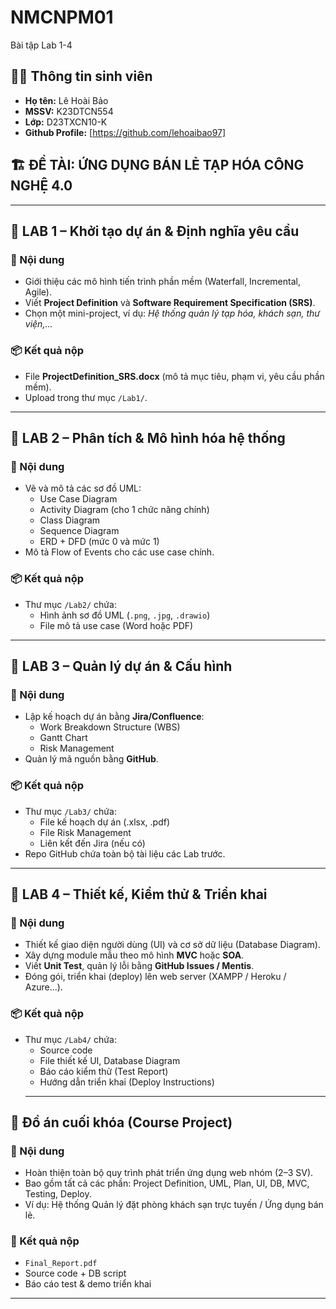 # NMCNPM01
Bài tập Lab 1-4 
## 👨‍🎓 Thông tin sinh viên
- **Họ tên:** Lê Hoài Bảo  
- **MSSV:** K23DTCN554
- **Lớp:** D23TXCN10-K 
- **Github Profile:** [https://github.com/lehoaibao97]
## 🏗️ ĐỀ TÀI: ỨNG DỤNG BÁN LẺ TẠP HÓA CÔNG NGHỆ 4.0

---

## 🔹 LAB 1 – Khởi tạo dự án & Định nghĩa yêu cầu  
### 📄 Nội dung
- Giới thiệu các mô hình tiến trình phần mềm (Waterfall, Incremental, Agile).  
- Viết **Project Definition** và **Software Requirement Specification (SRS)**.  
- Chọn một mini-project, ví dụ: *Hệ thống quản lý tạp hóa, khách sạn, thư viện,...*

### 📦 Kết quả nộp
- File **ProjectDefinition_SRS.docx** (mô tả mục tiêu, phạm vi, yêu cầu phần mềm).  
- Upload trong thư mục `/Lab1/`.

---

## 🔹 LAB 2 – Phân tích & Mô hình hóa hệ thống  
### 📄 Nội dung
- Vẽ và mô tả các sơ đồ UML:
  - Use Case Diagram  
  - Activity Diagram (cho 1 chức năng chính)  
  - Class Diagram  
  - Sequence Diagram  
  - ERD + DFD (mức 0 và mức 1)
- Mô tả Flow of Events cho các use case chính.

### 📦 Kết quả nộp
- Thư mục `/Lab2/` chứa:
  - Hình ảnh sơ đồ UML (`.png`, `.jpg`, `.drawio`)  
  - File mô tả use case (Word hoặc PDF)

---

## 🔹 LAB 3 – Quản lý dự án & Cấu hình  
### 📄 Nội dung
- Lập kế hoạch dự án bằng **Jira/Confluence**:
  - Work Breakdown Structure (WBS)  
  - Gantt Chart  
  - Risk Management  
- Quản lý mã nguồn bằng **GitHub**.

### 📦 Kết quả nộp
- Thư mục `/Lab3/` chứa:
  - File kế hoạch dự án (.xlsx, .pdf)  
  - File Risk Management  
  - Liên kết đến Jira (nếu có)  
- Repo GitHub chứa toàn bộ tài liệu các Lab trước.

---

## 🔹 LAB 4 – Thiết kế, Kiểm thử & Triển khai  
### 📄 Nội dung
- Thiết kế giao diện người dùng (UI) và cơ sở dữ liệu (Database Diagram).  
- Xây dựng module mẫu theo mô hình **MVC** hoặc **SOA**.  
- Viết **Unit Test**, quản lý lỗi bằng **GitHub Issues / Mentis**.  
- Đóng gói, triển khai (deploy) lên web server (XAMPP / Heroku / Azure...).

### 📦 Kết quả nộp
- Thư mục `/Lab4/` chứa:
  - Source code  
  - File thiết kế UI, Database Diagram  
  - Báo cáo kiểm thử (Test Report)  
  - Hướng dẫn triển khai (Deploy Instructions)
  ---
## 🧾 Đồ án cuối khóa (Course Project)
### 🔹 Nội dung
- Hoàn thiện toàn bộ quy trình phát triển ứng dụng web nhóm (2–3 SV).  
- Bao gồm tất cả các phần: Project Definition, UML, Plan, UI, DB, MVC, Testing, Deploy.  
- Ví dụ: Hệ thống Quản lý đặt phòng khách sạn trực tuyến / Ứng dụng bán lẻ.

### 📂 Kết quả nộp
- `Final_Report.pdf`  
- Source code + DB script  
- Báo cáo test & demo triển khai  

---

